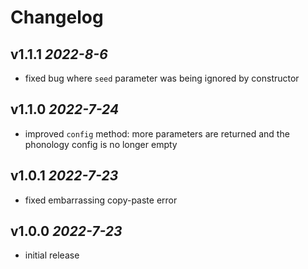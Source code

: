 # Changelog

## v1.1.1 *2022-8-6*
- fixed bug where `seed` parameter was being ignored by constructor
## v1.1.0 *2022-7-24*
- improved `config` method: more parameters are returned and the phonology config is no longer empty
## v1.0.1 *2022-7-23*
- fixed embarrassing copy-paste error
## v1.0.0 *2022-7-23*
- initial release

